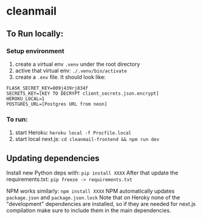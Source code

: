 # cleanmail

## To Run locally:
### Setup environment
1. create a virtual env `.venv` under the root directory
2. active that virtual env:
`./.venv/bin/activate`
3. create a `.env` file. It should look like:
```
FLASK_SECRET_KEY=809j439rj834f
SECRETS_KEY=[KEY TO DECRYPT client_secrets.json.encrypt]
HEROKU_LOCAL=1
POSTGRES_URL=[Postgres URL from neon]
```

### To run:
1. start Heroku:
`heroku local -f Procfile.local`
2. start local next.js:
`cd cleanmail-frontend && npm run dev`


## Updating dependencies
Install new Python deps with: `pip install XXXX`
After that update the requirements.txt: `pip freeze -> requirements.txt`

NPM works similarly: `npm install XXXX`
NPM automatically updates `package.json` and `package.json.lock`
Note that on Heroky none of the "development" dependencies are installed, so if they are needed for next.js compilation make sure to include them in the main dependencies.